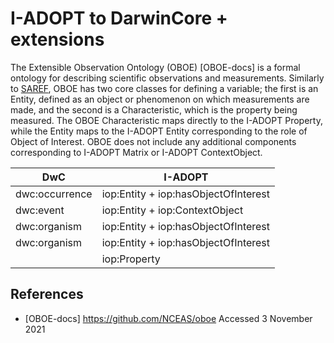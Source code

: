 # I-ADOPT to DarwinCore + extensions

The Extensible Observation Ontology (OBOE) [OBOE-docs] is a formal ontology for describing scientific observations and measurements.
Similarly to [SAREF](saref.md), OBOE has two core classes for defining a variable; the first is an Entity, defined as an object or phenomenon on which measurements are made, and the second is a Characteristic, which is the property being measured.
The OBOE Characteristic maps directly to the I-ADOPT Property, while the Entity maps to the I-ADOPT Entity corresponding to the role of Object of Interest.
OBOE does not include any additional components corresponding to I-ADOPT Matrix or I-ADOPT ContextObject.



| DwC                 | I-ADOPT                              |
|---------------------|--------------------------------------|
| dwc:occurrence      | iop:Entity + iop:hasObjectOfInterest |
| dwc:event           | iop:Entity + iop:ContextObject       |
| dwc:organism        | iop:Entity +  iop:hasObjectOfInterest|
| dwc:organism        | iop:Entity +  iop:hasObjectOfInterest|
                      | iop:Property  

## References

* [OBOE-docs] https://github.com/NCEAS/oboe Accessed 3 November 2021
